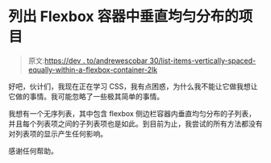# 列出 Flexbox 容器中垂直均匀分布的项目

> 原文:[https://dev . to/andrewescobar 30/list-items-vertically-spaced-equally-within-a-flexbox-container-2lk](https://dev.to/andrewescobar30/list-items-vertically-spaced-evenly-within-a-flexbox-container-2lk)

好吧，伙计们，我现在正在学习 CSS，我有点困惑，为什么我不能让它做我想让它做的事情。我可能忽略了一些极其简单的事情。

我想有一个无序列表，其中包含 flexbox 侧边栏容器内垂直均匀分布的子列表，并且每个列表项之间的子列表项也是如此。到目前为止，我尝试的所有方法都没有对列表项的显示产生任何影响。

感谢任何帮助。